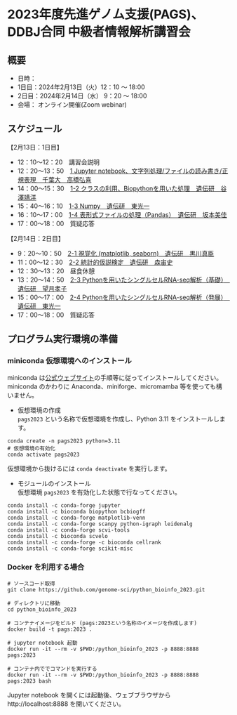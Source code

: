 # 2023年度先進ゲノム支援(PAGS)、DDBJ合同 中級者情報解析講習会

## 概要
- 日時：
- 1日目：2024年2月13日（火）12：10 ～ 18:00
- 2日目：2024年2月14日（水） 9：20 〜 18:00
- 会場：
    オンライン開催(Zoom webinar)

## スケジュール
【2月13日：1日目】	
- 12：10～12：20　講習会説明
- 12：20～13：50　[1 Jupyter notebook、文字列処理/ファイルの読み書き/正規表現　千葉大　高橋弘喜](https://github.com/genome-sci/python_bioinfo_2023/tree/main/1)
- 14：00～15：30　[1-2 クラスの利用、Biopythonを用いた処理　遺伝研　谷澤靖洋](https://github.com/genome-sci/python_bioinfo_2023/tree/main/1-2)
- 15：40～16：10　[1-3 Numpy　遺伝研　東光一](https://github.com/genome-sci/python_bioinfo_2023/tree/main/1-3)
- 16：10～17：00　[1-4 表形式ファイルの処理（Pandas）　遺伝研　坂本美佳](https://github.com/genome-sci/python_bioinfo_2023/tree/main/1-4)
- 17：00～18：00　質疑応答

【2月14日：2日目】
- 9：20〜10：50　[2-1 視覚化 (matplotlib, seaborn)　遺伝研　黒川真臣](https://github.com/genome-sci/python_bioinfo_2023/tree/main/2-1)
- 11：00〜12：30　[2-2 統計的仮説検定　遺伝研　森宙史](https://github.com/genome-sci/python_bioinfo_2023/tree/main/2-2)
- 12：30〜13：20　昼食休憩
- 13：20〜14：50　[2-3 Pythonを用いたシングルセルRNA-seq解析（基礎）　遺伝研　望月孝子](https://github.com/genome-sci/python_bioinfo_2023/tree/main/2-3)
- 15：00～17：00　[2-4 Pythonを用いたシングルセルRNA-seq解析（発展）　遺伝研　東光一](https://github.com/genome-sci/python_bioinfo_2023/tree/main/2-4)
- 17：00～18：00　質疑応答


## プログラム実行環境の準備

### miniconda 仮想環境へのインストール
miniconda は[公式ウェブサイト](https://docs.anaconda.com/free/miniconda/)の手順等に従ってインストールしてください。miniconda のかわりに Anaconda、miniforge、micromamba 等を使っても構いません。

- 仮想環境の作成  
`pags2023` という名称で仮想環境を作成し、Python 3.11 をインストールします。
```
conda create -n pags2023 python=3.11
# 仮想環境の有効化
conda activate pags2023
```
仮想環境から抜けるには `conda deactivate` を実行します。

- モジュールのインストール  
仮想環境 `pags2023` を有効化した状態で行なってください。
```
conda install -c conda-forge jupyter
conda install -c bioconda biopython bcbiogff
conda install -c conda-forge matplotlib-venn
conda install -c conda-forge scanpy python-igraph leidenalg
conda install -c conda-forge scvi-tools
conda install -c bioconda scvelo
conda install -c conda-forge -c bioconda cellrank
conda install -c conda-forge scikit-misc
```



### Docker を利用する場合
```
# ソースコード取得
git clone https://github.com/genome-sci/python_bioinfo_2023.git

# ディレクトリに移動
cd python_bioinfo_2023

# コンテナイメージをビルド (pags:2023という名称のイメージを作成します)
docker build -t pags:2023 .

# jupyter notebook 起動
docker run -it --rm -v $PWD:/python_bioinfo_2023 -p 8888:8888 pags:2023

# コンテナ内ででコマンドを実行する
docker run -it --rm -v $PWD:/python_bioinfo_2023 -p 8888:8888 pags:2023 bash
```

Jupyter notebook を開くには起動後、ウェブブラウザから http://localhost:8888 を開いてください。
